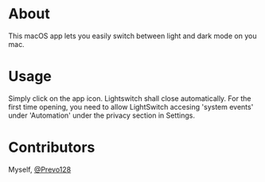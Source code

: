 # About
This macOS app lets you easily switch between light and dark mode on you mac.
# Usage
Simply click on the app icon. Lightswitch shall close automatically.
For the first time opening, you need to allow LightSwitch accesing 'system events' under 'Automation' under the privacy section in Settings.
# Contributors
Myself, [@Prevo128](https://github.com/Plist256)
